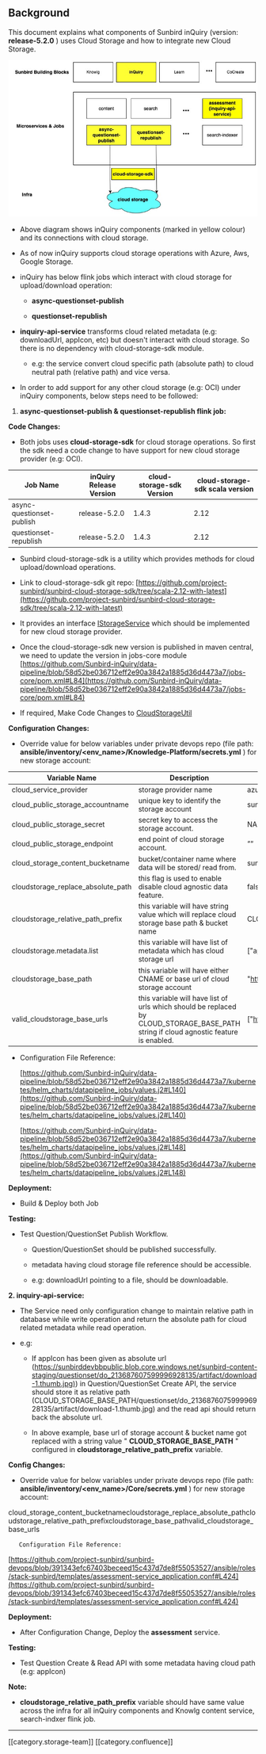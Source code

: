 
## Background
This document explains what components of Sunbird inQuiry (version:  **release-5.2.0** ) uses Cloud Storage and how to integrate new Cloud Storage.

![](images/storage/inq_2.jpeg)
* Above diagram shows inQuiry components (marked in yellow colour) and its connections with cloud storage.


* As of now inQuiry supports cloud storage operations with Azure, Aws, Google Storage.


* inQuiry has below flink jobs which interact with cloud storage for upload/download operation:


    *  **async-questionset-publish** 


    *  **questionset-republish** 



    
*  **inquiry-api-service**  transforms cloud related metadata (e.g: downloadUrl, appIcon, etc) but doesn't interact with cloud storage. So there is no dependency with cloud-storage-sdk module.


    * e.g: the service convert cloud specific path (absolute path) to cloud neutral path (relative path) and vice versa.



    
* In order to add support for any other cloud storage (e.g: OCI) under inQuiry components, below steps need to be followed:




1.  **async-questionset-publish & questionset-republish flink job:** 



 **Code Changes:** 


* Both jobs uses  **cloud-storage-sdk**  for cloud storage operations. So first the sdk need a code change to have support for new cloud storage provider (e.g: OCI).





|  **Job Name**  |  **inQuiry Release Version**  |  **cloud-storage-sdk Version**  |  **cloud-storage-sdk scala version**  | 
|  --- |  --- |  --- |  --- | 
| async-questionset-publish | release-5.2.0 | 1.4.3 | 2.12 | 
| questionset-republish | release-5.2.0 | 1.4.3 | 2.12 | 


* Sunbird cloud-storage-sdk is a utility which provides methods for cloud upload/download operations.


* Link to cloud-storage-sdk git repo: [https://github.com/project-sunbird/sunbird-cloud-storage-sdk/tree/scala-2.12-with-latest](https://github.com/project-sunbird/sunbird-cloud-storage-sdk/tree/scala-2.12-with-latest)


* It provides an interface [IStorageService](https://github.com/project-sunbird/sunbird-cloud-storage-sdk/blob/scala-2.12-with-latest/src/main/scala/org/sunbird/cloud/storage/IStorageService.scala) which should be implemented for new cloud storage provider.


* Once the cloud-storage-sdk new version is published in maven central, we need to update the version in jobs-core module [https://github.com/Sunbird-inQuiry/data-pipeline/blob/58d52be036712eff2e90a3842a1885d36d4473a7/jobs-core/pom.xml#L84](https://github.com/Sunbird-inQuiry/data-pipeline/blob/58d52be036712eff2e90a3842a1885d36d4473a7/jobs-core/pom.xml#L84)


* If required, Make Code Changes to [CloudStorageUtil](https://github.com/project-sunbird/knowledge-platform-jobs/blob/release-5.2.0/jobs-core/src/main/scala/org/sunbird/job/util/CloudStorageUtil.scala)



 **Configuration Changes:** 


* Override value for below variables under private devops repo (file path:  **ansible/inventory/<env_name>/Knowledge-Platform/secrets.yml** ) for new storage account:





|  **Variable Name**  |  **Description**  |  **Example Value**  | 
|  --- |  --- |  --- | 
| cloud_service_provider | storage provider name | azure | 
| cloud_public_storage_accountname | unique key to identify the storage account | sunbirddevbbpublic | 
| cloud_public_storage_secret | secret key to access the storage account. | NA | 
| cloud_public_storage_endpoint | end point of cloud storage account.  | ““ | 
| cloud_storage_content_bucketname | bucket/container name where data will be stored/ read from. | sunbird-content-dev | 
| cloudstorage_replace_absolute_path | this flag is used to enable disable cloud agnostic data feature. | false | 
| cloudstorage_relative_path_prefix | this variable will have string value which will replace cloud storage base path & bucket name | CLOUD_STORAGE_BASE_PATH | 
| cloudstorage.metadata.list | this variable will have list of metadata which has cloud storage url | \["appIcon","posterImage","artifactUrl","downloadUrl","variants","previewUrl","pdfUrl"] | 
| cloudstorage_base_path | this variable will have either CNAME or base url of cloud storage account | "https://sunbirddevbbpublic.blob.core.windows.net" | 
| valid_cloudstorage_base_urls | this variable will have list of urls which should be replaced by CLOUD_STORAGE_BASE_PATH string if cloud agnostic feature is enabled. | \["https://sunbirddevbbpublic.blob.core.windows.net"] | 


* Configuration File Reference:

    [https://github.com/Sunbird-inQuiry/data-pipeline/blob/58d52be036712eff2e90a3842a1885d36d4473a7/kubernetes/helm_charts/datapipeline_jobs/values.j2#L140](https://github.com/Sunbird-inQuiry/data-pipeline/blob/58d52be036712eff2e90a3842a1885d36d4473a7/kubernetes/helm_charts/datapipeline_jobs/values.j2#L140)

    [https://github.com/Sunbird-inQuiry/data-pipeline/blob/58d52be036712eff2e90a3842a1885d36d4473a7/kubernetes/helm_charts/datapipeline_jobs/values.j2#L148](https://github.com/Sunbird-inQuiry/data-pipeline/blob/58d52be036712eff2e90a3842a1885d36d4473a7/kubernetes/helm_charts/datapipeline_jobs/values.j2#L148)



 **Deployment:** 


* Build & Deploy both Job



 **Testing:** 


* Test Question/QuestionSet Publish Workflow.


    * Question/QuestionSet should be published successfully.


    * metadata having cloud storage file reference should be accessible.


    * e.g: downloadUrl pointing to a file, should be downloadable.



    

    



 **2. inquiry-api-service:** 


* The Service need only configuration change to maintain relative path in database while write operation and return the absolute path for cloud related metadata while read operation.


* e.g: 


    * If appIcon has been given as absolute url ([https://sunbirddevbbpublic.blob.core.windows.net/sunbird-content-staging/questionset/do_213687607599996928135/artifact/download-1.thumb.jpg)](https://sunbirddevbbpublic.blob.core.windows.net/sunbird-content-staging/questionset/do_213687607599996928135/artifact/download-1.thumb.jpg)) in Question/QuestionSet Create API, the service should store it as relative path (CLOUD_STORAGE_BASE_PATH/questionset/do_213687607599996928135/artifact/download-1.thumb.jpg) and the read api should return back the absolute url.


    * In above example, base url of storage account & bucket name got replaced with a string value " **CLOUD_STORAGE_BASE_PATH** " configured in  **cloudstorage_relative_path_prefix**  variable.



    

 **Config Changes:** 


* Override value for below variables under private devops repo (file path:  **ansible/inventory/<env_name>/Core/secrets.yml** ) for new storage account: 



cloud_storage_content_bucketnamecloudstorage_replace_absolute_pathcloudstorage_relative_path_prefixcloudstorage_base_pathvalid_cloudstorage_base_urls

       Configuration File Reference:

[https://github.com/project-sunbird/sunbird-devops/blob/391343efc67403beceed15c437d7de8f55053527/ansible/roles/stack-sunbird/templates/assessment-service_application.conf#L424](https://github.com/project-sunbird/sunbird-devops/blob/391343efc67403beceed15c437d7de8f55053527/ansible/roles/stack-sunbird/templates/assessment-service_application.conf#L424)

 **Deployment:** 


* After Configuration Change, Deploy the  **assessment**  service.



 **Testing:** 


* Test Question Create & Read API with some metadata having cloud path (e.g: appIcon)





 **Note:** 


*  **cloudstorage_relative_path_prefix**  variable should have same value across the infra for all inQuiry components and Knowlg content service, search-indxer flink job.





*****

[[category.storage-team]] 
[[category.confluence]] 
